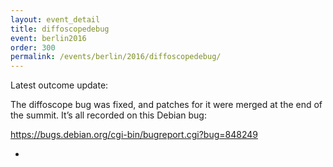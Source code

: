 ```yaml
---
layout: event_detail
title: diffoscopedebug
event: berlin2016
order: 300
permalink: /events/berlin/2016/diffoscopedebug/
---
```


Latest outcome update:

The diffoscope bug was fixed, and patches for it were merged at the end of the summit. It’s all recorded on this Debian bug:

https://bugs.debian.org/cgi-bin/bugreport.cgi?bug=848249

-
